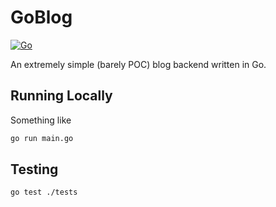 # GoBlog

[![Go](https://github.com/r-cha/goblog/actions/workflows/go.yml/badge.svg)](https://github.com/r-cha/goblog/actions/workflows/go.yml)

An extremely simple (barely POC) blog backend written in Go.

## Running Locally

Something like 

```sh
go run main.go
```

## Testing

```sh
go test ./tests
```
